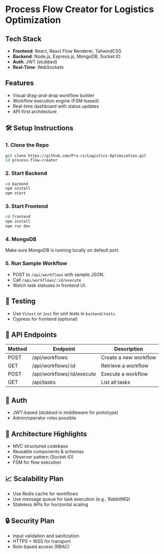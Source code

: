 # Process Flow Creator for Logistics Optimization

## Tech Stack

- **Frontend**: React, React Flow Renderer, TailwindCSS
- **Backend**: Node.js, Express.js, MongoDB, Socket.IO
- **Auth**: JWT (stubbed)
- **Real-Time**: WebSockets

## Features

- Visual drag-and-drop workflow builder
- Workflow execution engine (FSM-based)
- Real-time dashboard with status updates
- API-first architecture

## 🛠️ Setup Instructions

### 1. Clone the Repo

```bash
git clone https://github.com/Pra-cs/Logistics-Optimization.git
cd process-flow-creator
```

### 2. Start Backend

```bash
cd backend
npm install
npm start
```

### 3. Start Frontend

```bash
cd frontend
npm install
npm run dev
```

### 4. MongoDB

Make sure MongoDB is running locally on default port.

### 5. Run Sample Workflow

- POST to `/api/workflows` with sample JSON.
- Call `/api/workflows/:id/execute`
- Watch task statuses in frontend UI.

## 🧪 Testing

- Use `Vitest` or `Jest` for unit tests in `backend/tests`
- Cypress for frontend (optional)

## 🧰 API Endpoints

| Method | Endpoint                   | Description           |
| ------ | -------------------------- | --------------------- |
| POST   | /api/workflows             | Create a new workflow |
| GET    | /api/workflows/:id         | Retrieve a workflow   |
| POST   | /api/workflows/:id/execute | Execute a workflow    |
| GET    | /api/tasks                 | List all tasks        |

## 🔐 Auth

- JWT-based (stubbed in middleware for prototype)
- Admin/operator roles possible

## 🧠 Architecture Highlights

- MVC structured codebase
- Reusable components & schemas
- Observer pattern (Socket.IO)
- FSM for flow execution

## 📈 Scalability Plan

- Use Redis cache for workflows
- Use message queue for task execution (e.g., RabbitMQ)
- Stateless APIs for horizontal scaling

## 🔒 Security Plan

- Input validation and sanitization
- HTTPS + WSS for transport
- Role-based access (RBAC)
